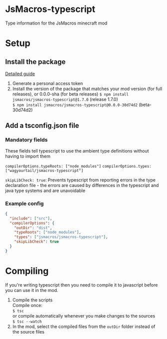 # JsMacros-typescript
Type information for the JsMacros minecraft mod

# Setup
## Install the package
[Detailed guide](https://docs.github.com/en/packages/working-with-a-github-packages-registry/working-with-the-npm-registry#installing-a-package)

1. Generate a personal access token
2. Install the version of the package that matches your mod version (for full releases), or 0.0.0-sha (for beta releases)
`$ npm install jsmacros/jsmacros-typescript@1.7.0` (release 1.7.0)  
`$ npm install jsmacros/jsmacros-typescript@0.0.0-30d74d2` (beta-30d74d2)

## Add a tsconfig.json file
### Mandatory fields
These fields tell typescript to use the ambient type definitions without having to import them 

`compilerOptions.typeRoots: ["node_modules"]`
`compilerOptions.types: ["wagyourtail/jsmacros-typescript"]`

`skipLibCheck: true`: Prevents typescript from reporting errors in the type declaration file - the errors are caused by differences in the typescript and java type systems and are unavoidable

### Example config
```json
{
  "include": ["src"],
  "compilerOptions": {
    "outDir": "dist",
    "typeRoots": ["node_modules"],
    "types": ["jsmacros/jsmacros-typescript"],
    "skipLibCheck": true
  }
}
```

# Compiling
If you're writing typescript then you need to compile it to javascript before you can use it in the mod.

1. Compile the scripts  
Compile once:  
`$ tsc`  
or compile automatically whenever you make changes to the sources  
`$ tsc --watch`
2. In the mod, select the compiled files from the `outDir` folder instead of the source files
